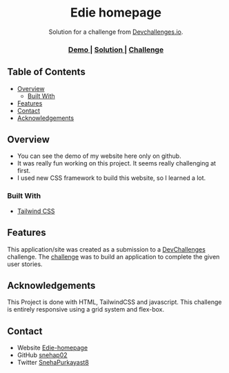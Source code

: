 <h1 align="center">Edie homepage</h1>

<div align="center">
   Solution for a challenge from  <a href="http://devchallenges.io" target="_blank">Devchallenges.io</a>.
</div>

<div align="center">
  <h3>
    <a href="https://devchallengeproject-edie-homepage.netlify.app/">
      Demo
    </a>
    <span> | </span>
    <a href="https://devchallenges.io/solutions/hS2eXde3JchyjLhCkvXg">
      Solution
    </a>
    <span> | </span>
    <a href="https://devchallenges.io/challenges/wBunSb7FPrIepJZAg0sY">
      Challenge
    </a>
  </h3>
</div>

## Table of Contents

- [Overview](#overview)
  - [Built With](#built-with)
- [Features](#features)
- [Contact](#contact)
- [Acknowledgements](#acknowledgements)

## Overview

- You can see the demo of my website here only on github.
- It was really fun working on this project. It seems really challenging at first.
- I used new CSS framework to build this website, so I learned a lot.

### Built With
- [Tailwind CSS](https://tailwindcss.com/)

## Features
This application/site was created as a submission to a [DevChallenges](https://devchallenges.io/challenges) challenge. The [challenge](https://devchallenges.io/challenges/wBunSb7FPrIepJZAg0sY) was to build an application to complete the given user stories.

## Acknowledgements
This Project is done with HTML, TailwindCSS and javascript. This challenge is entirely responsive using a grid system and flex-box. 

## Contact

- Website [Edie-homepage](https://devchallengeproject-edie-homepage.netlify.app/)
- GitHub [snehap02](https://github.com/snehap02)
- Twitter [SnehaPurkayast8](https://twitter.com/SnehaPurkayast8)

